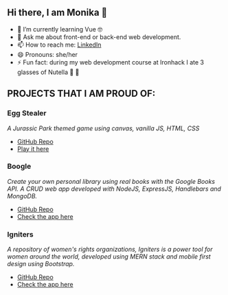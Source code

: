 ## Hi there, I am Monika 👋

- 🌱 I’m currently learning Vue 🤓
- 💬 Ask me about front-end or back-end web development.
- 📫 How to reach me: [LinkedIn](https://www.linkedin.com/in/monika-geiger/)
- 😄 Pronouns: she/her
- ⚡ Fun fact: during my web development course at Ironhack I ate 3 glasses of Nutella 🤤 🙈

## PROJECTS THAT I AM PROUD OF:

### Egg Stealer
_A Jurassic Park themed game using canvas, vanilla JS, HTML, CSS_
  - [GitHub Repo](https://github.com/monikageiger/egg-stealer)  
  - [Play it here](https://monikageiger.github.io/egg-stealer/)

### Boogle
_Create your own personal library using real books with the Google Books API. A CRUD web app developed with NodeJS, ExpressJS, Handlebars and MongoDB._  
  - [GitHub Repo](https://github.com/monikageiger/boogle)  
  - [Check the app here](https://globtrottersboogle.herokuapp.com/)

### Igniters
_A repository of women's rights organizations, Igniters is a power tool for women around the world, developed using MERN stack and mobile first design using Bootstrap._  
  - [GitHub Repo](https://github.com/monikageiger/igniters)  
  - [Check the app here](https://globtrotters-igniters.herokuapp.com/)
